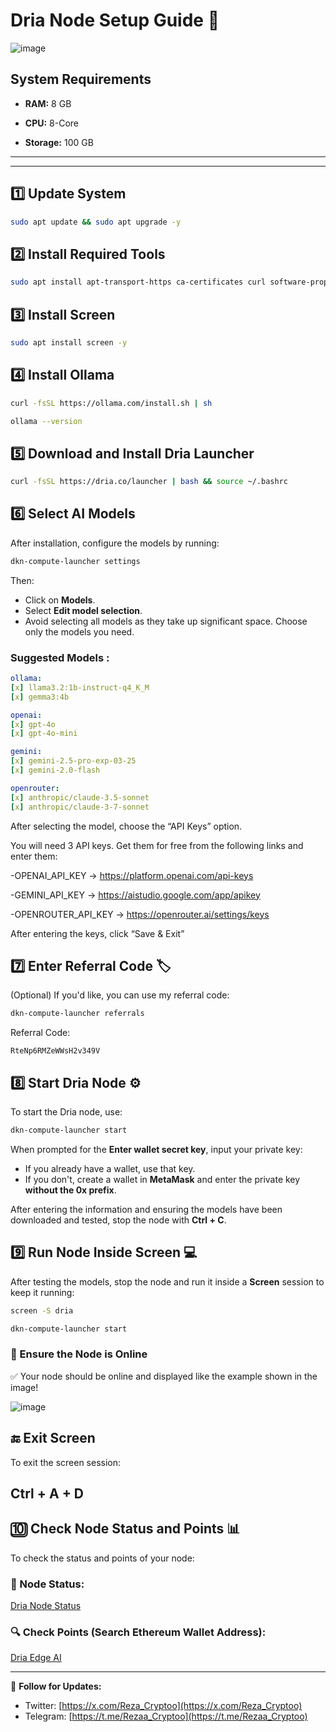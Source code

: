 # Dria Node Setup Guide 🚀
![image](https://github.com/user-attachments/assets/d55fb6a9-2fbf-4c46-84f5-191d922468b5)




## System Requirements

- **RAM:** 8 GB  

- **CPU:** 8-Core  

- **Storage:** 100 GB  

---
---


## 1️⃣ Update System

```bash
sudo apt update && sudo apt upgrade -y
```

## 2️⃣ Install Required Tools

```bash
sudo apt install apt-transport-https ca-certificates curl software-properties-common -y
```

## 3️⃣ Install Screen

```bash
sudo apt install screen -y
```

## 4️⃣ Install Ollama 

```bash
curl -fsSL https://ollama.com/install.sh | sh
```

```bash
ollama --version
```

## 5️⃣ Download and Install Dria Launcher 

```bash
curl -fsSL https://dria.co/launcher | bash && source ~/.bashrc
```

## 6️⃣ Select AI Models 
After installation, configure the models by running:

```bash
dkn-compute-launcher settings
```

Then:
- Click on **Models**.
- Select **Edit model selection**.
- Avoid selecting all models as they take up significant space. Choose only the models you need.

### Suggested Models :
```yaml
ollama:
[x] llama3.2:1b-instruct-q4_K_M
[x] gemma3:4b

openai:
[x] gpt-4o
[x] gpt-4o-mini

gemini:
[x] gemini-2.5-pro-exp-03-25
[x] gemini-2.0-flash

openrouter:
[x] anthropic/claude-3.5-sonnet
[x] anthropic/claude-3-7-sonnet


```
After selecting the model, choose the “API Keys” option.

You will need 3 API keys.
Get them for free from the following links and enter them:

-OPENAI_API_KEY → https://platform.openai.com/api-keys

-GEMINI_API_KEY → https://aistudio.google.com/app/apikey 

-OPENROUTER_API_KEY → https://openrouter.ai/settings/keys

After entering the keys, click “Save & Exit”

## 7️⃣ Enter Referral Code 🏷️
(Optional) If you'd like, you can use my referral code:

```bash
dkn-compute-launcher referrals
```
Referral Code:
```
RteNp6RMZeWWsH2v349V
```

## 8️⃣ Start Dria Node ⚙️
To start the Dria node, use:

```bash
dkn-compute-launcher start
```

When prompted for the **Enter wallet secret key**, input your private key:
- If you already have a wallet, use that key.
- If you don't, create a wallet in **MetaMask** and enter the private key **without the 0x prefix**.

After entering the information and ensuring the models have been downloaded and tested, stop the node with **Ctrl + C**.

## 9️⃣ Run Node Inside Screen 💻
After testing the models, stop the node and run it inside a **Screen** session to keep it running:

```bash
screen -S dria
```

```bash
dkn-compute-launcher start
```

### 🔄 Ensure the Node is Online

✅ Your node should be online and displayed like the example shown in the image!

![image](https://github.com/user-attachments/assets/66bd0253-bc0f-4a48-b2b5-a8d6010ff259)


## 🔚 Exit Screen
To exit the screen session:


## Ctrl + A + D


## 🔟 Check Node Status and Points 📊
To check the status and points of your node:

### 🧠 Node Status:
[Dria Node Status](https://dria.co/edge-ai/my-node)

### 🔍 Check Points (Search Ethereum Wallet Address):
[Dria Edge AI](https://dria.co/edge-ai)



---

📢 **Follow for Updates:**
- Twitter: [https://x.com/Reza_Cryptoo](https://x.com/Reza_Cryptoo)
- Telegram: [https://t.me/Rezaa_Cryptoo](https://t.me/Rezaa_Cryptoo)

